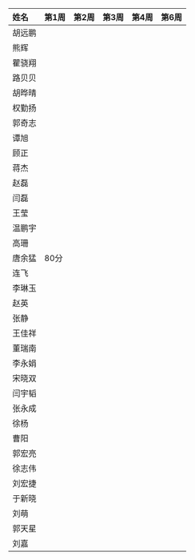 <table>
  <thead>
    <tr>
      <th align="left">姓名</th>
      <th align="left">第1周</th>
      <th align="left">第2周</th>
      <th align="left">第3周</th>
      <th align="left">第4周</th>
      <th align="left">第6周</th>
    </tr>
  </thead>
  <tbody>
    <tr>
      <td align="left" colspan="6">胡远鹏</td>
    </tr>
    <tr>
      <td align="left" colspan="6">熊辉</td>
    </tr>
    <tr>
      <td align="left" colspan="6">瞿骁翔</td>
    </tr>
    <tr>
      <td align="left" colspan="6">路贝贝</td>
    </tr>
    <tr>
      <td align="left" colspan="6">胡晔晴</td>
    </tr>
    <tr>
      <td align="left" colspan="6">权勤扬</td>
    </tr>
    <tr>
      <td align="left" colspan="6">郭奇志</td>
    </tr>
    <tr>
      <td align="left" colspan="6">谭旭</td>
    </tr>
    <tr>
      <td align="left" colspan="6">顾正</td>
    </tr>
    <tr>
      <td align="left" colspan="6">蒋杰</td>
    </tr>
    <tr>
      <td align="left" colspan="6">赵磊</td>
    </tr>
    <tr>
      <td align="left" colspan="6">闫磊</td>
    </tr>
    <tr>
      <td align="left" colspan="7">王莹</td>
    </tr>
    <tr>
      <td align="left" colspan="6">温鹏宇</td>
    </tr>
    <tr>
      <td align="left" colspan="6">高珊</td>
    </tr>
    <tr>
      <td align="left">唐余猛</td>
      <td align="left" colspan="5">80分</td>
    </tr>
    <tr>
      <td align="left" colspan="6">连飞</td>
    </tr>
    <tr>
      <td align="left" colspan="6">李琳玉</td>
    </tr>
    <tr>
      <td align="left" colspan="6">赵英</td>
    </tr>
    <tr>
      <td align="left" colspan="6">张静</td>
    </tr>
    <tr>
      <td align="left" colspan="6">王佳祥</td>
    </tr>
    <tr>
      <td align="left" colspan="6">董瑞南</td>
    </tr>
    <tr>
      <td align="left" colspan="6">李永娟</td>
    </tr>
    <tr>
      <td align="left" colspan="6">宋晓双</td>
    </tr>
    <tr>
      <td align="left" colspan="6">闫宇韬</td>
    </tr>
    <tr>
      <td align="left" colspan="6">张永成</td>
    </tr>
    <tr>
      <td align="left" colspan="6">徐杨</td>
    </tr>
    <tr>
      <td align="left" colspan="6">曹阳</td>
    </tr>
    <tr>
      <td align="left" colspan="6">郭宏亮</td>
    </tr>
    <tr>
      <td align="left" colspan="6">徐志伟</td>
    </tr>
    <tr>
      <td align="left" colspan="6">刘宏捷</td>
    </tr>
    <tr>
      <td align="left" colspan="6">于新晓</td>
    </tr>
    <tr>
      <td align="left" colspan="6">刘萌</td>
    </tr>
    <tr>
      <td align="left" colspan="6">郭天星</td>
    </tr>
    <tr>
      <td align="left" colspan="6">刘嘉</td>
    </tr>
  </tbody>
</table>